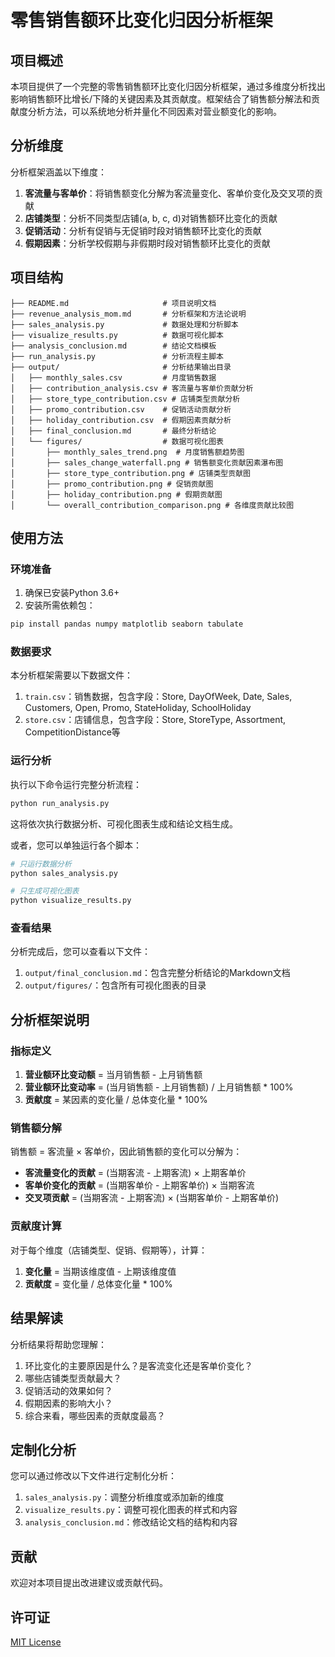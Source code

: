 # 零售销售额环比变化归因分析框架

## 项目概述

本项目提供了一个完整的零售销售额环比变化归因分析框架，通过多维度分析找出影响销售额环比增长/下降的关键因素及其贡献度。框架结合了销售额分解法和贡献度分析方法，可以系统地分析并量化不同因素对营业额变化的影响。

## 分析维度

分析框架涵盖以下维度：

1. **客流量与客单价**：将销售额变化分解为客流量变化、客单价变化及交叉项的贡献
2. **店铺类型**：分析不同类型店铺(a, b, c, d)对销售额环比变化的贡献
3. **促销活动**：分析有促销与无促销时段对销售额环比变化的贡献
4. **假期因素**：分析学校假期与非假期时段对销售额环比变化的贡献

## 项目结构

```
├── README.md                     # 项目说明文档
├── revenue_analysis_mom.md       # 分析框架和方法论说明
├── sales_analysis.py             # 数据处理和分析脚本
├── visualize_results.py          # 数据可视化脚本
├── analysis_conclusion.md        # 结论文档模板
├── run_analysis.py               # 分析流程主脚本
├── output/                       # 分析结果输出目录
│   ├── monthly_sales.csv         # 月度销售数据
│   ├── contribution_analysis.csv # 客流量与客单价贡献分析
│   ├── store_type_contribution.csv # 店铺类型贡献分析
│   ├── promo_contribution.csv    # 促销活动贡献分析
│   ├── holiday_contribution.csv  # 假期因素贡献分析
│   ├── final_conclusion.md       # 最终分析结论
│   └── figures/                  # 数据可视化图表
│       ├── monthly_sales_trend.png  # 月度销售额趋势图
│       ├── sales_change_waterfall.png # 销售额变化贡献因素瀑布图
│       ├── store_type_contribution.png # 店铺类型贡献图
│       ├── promo_contribution.png # 促销贡献图 
│       ├── holiday_contribution.png # 假期贡献图
│       └── overall_contribution_comparison.png # 各维度贡献比较图
```

## 使用方法

### 环境准备

1. 确保已安装Python 3.6+
2. 安装所需依赖包：

```bash
pip install pandas numpy matplotlib seaborn tabulate
```

### 数据要求

本分析框架需要以下数据文件：

1. `train.csv`：销售数据，包含字段：Store, DayOfWeek, Date, Sales, Customers, Open, Promo, StateHoliday, SchoolHoliday
2. `store.csv`：店铺信息，包含字段：Store, StoreType, Assortment, CompetitionDistance等

### 运行分析

执行以下命令运行完整分析流程：

```bash
python run_analysis.py
```

这将依次执行数据分析、可视化图表生成和结论文档生成。

或者，您可以单独运行各个脚本：

```bash
# 只运行数据分析
python sales_analysis.py

# 只生成可视化图表
python visualize_results.py
```

### 查看结果

分析完成后，您可以查看以下文件：

1. `output/final_conclusion.md`：包含完整分析结论的Markdown文档
2. `output/figures/`：包含所有可视化图表的目录

## 分析框架说明

### 指标定义

1. **营业额环比变动额** = 当月销售额 - 上月销售额
2. **营业额环比变动率** = (当月销售额 - 上月销售额) / 上月销售额 * 100%
3. **贡献度** = 某因素的变化量 / 总体变化量 * 100%

### 销售额分解

销售额 = 客流量 × 客单价，因此销售额的变化可以分解为：

- **客流量变化的贡献** = (当期客流 - 上期客流) × 上期客单价
- **客单价变化的贡献** = (当期客单价 - 上期客单价) × 当期客流
- **交叉项贡献** = (当期客流 - 上期客流) × (当期客单价 - 上期客单价)

### 贡献度计算

对于每个维度（店铺类型、促销、假期等），计算：

1. **变化量** = 当期该维度值 - 上期该维度值
2. **贡献度** = 变化量 / 总体变化量 * 100%

## 结果解读

分析结果将帮助您理解：

1. 环比变化的主要原因是什么？是客流变化还是客单价变化？
2. 哪些店铺类型贡献最大？
3. 促销活动的效果如何？
4. 假期因素的影响大小？
5. 综合来看，哪些因素的贡献度最高？

## 定制化分析

您可以通过修改以下文件进行定制化分析：

1. `sales_analysis.py`：调整分析维度或添加新的维度
2. `visualize_results.py`：调整可视化图表的样式和内容
3. `analysis_conclusion.md`：修改结论文档的结构和内容

## 贡献

欢迎对本项目提出改进建议或贡献代码。

## 许可证

[MIT License](LICENSE) 